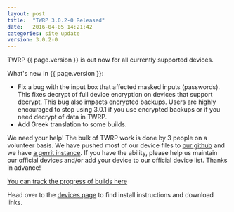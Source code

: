 ```yaml
---
layout: post
title:  "TWRP 3.0.2-0 Released"
date:   2016-04-05 14:21:42
categories: site update
version: 3.0.2-0
---
```


TWRP {{ page.version }} is out now for all currently supported devices.

What's new in {{ page.version }}:

  * Fix a bug with the input box that affected masked inputs (passwords). This fixes decrypt of full device encryption on devices that support decrypt. This bug also impacts encrypted backups. Users are highly encouraged to stop using 3.0.1 if you use encrypted backups or if you need decrypt of data in TWRP.
  * Add Greek translation to some builds.

We need your help! The bulk of TWRP work is done by 3 people on a volunteer basis. We have pushed most of our device files to [our github](http://github.com/TeamWin/) and we have [a gerrit instance](http://gerrit.twrp.me). If you have the ability, please help us maintain our official devices and/or add your device to our official device list. Thanks in advance!

[You can track the progress of builds here](https://jenkins.twrp.me)

Head over to the [devices page](http://twrp.me/Devices) to find install instructions and download links.
